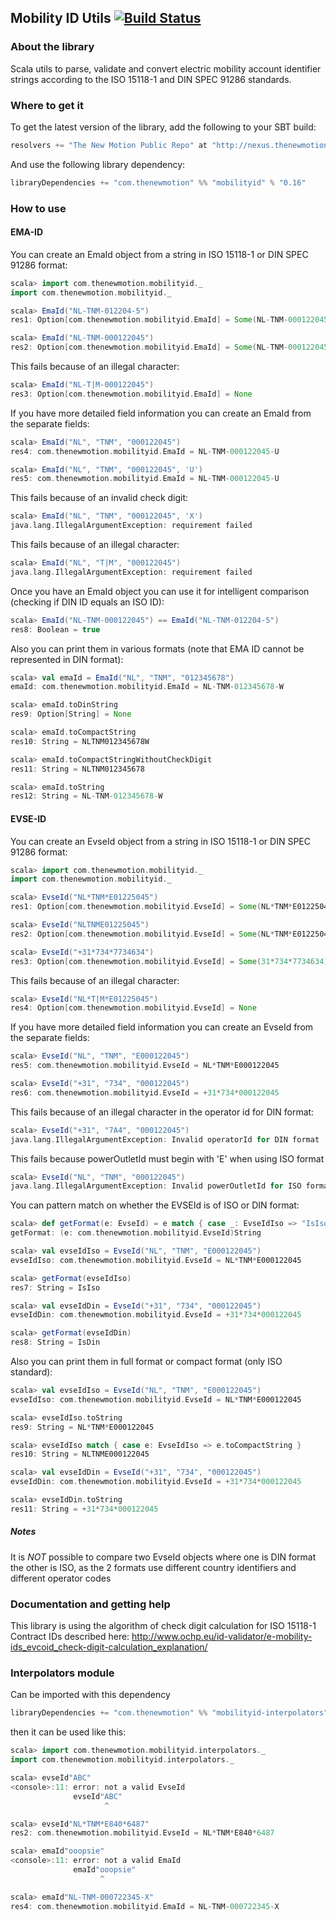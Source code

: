 ## Mobility ID Utils [![Build Status](https://travis-ci.org/thenewmotion/mobilityid.png?branch=master)](https://travis-ci.org/thenewmotion/mobilityid)

### About the library ###

Scala utils to parse, validate and convert electric mobility account
identifier strings according to the ISO 15118-1 and DIN SPEC 91286 standards.

### Where to get it ###

To get the latest version of the library, add the following to your SBT build:

``` scala
resolvers += "The New Motion Public Repo" at "http://nexus.thenewmotion.com/content/groups/public/"
```

And use the following library dependency:

``` scala
libraryDependencies += "com.thenewmotion" %% "mobilityid" % "0.16"
```

### How to use ###

#### EMA-ID ####

You can create an EmaId object from a string in ISO 15118-1 or DIN SPEC 91286 format:

``` scala
scala> import com.thenewmotion.mobilityid._
import com.thenewmotion.mobilityid._

scala> EmaId("NL-TNM-012204-5")
res1: Option[com.thenewmotion.mobilityid.EmaId] = Some(NL-TNM-000122045-U)

scala> EmaId("NL-TNM-000122045")
res2: Option[com.thenewmotion.mobilityid.EmaId] = Some(NL-TNM-000122045-U)
```

This fails because of an illegal character:

``` scala
scala> EmaId("NL-T|M-000122045")
res3: Option[com.thenewmotion.mobilityid.EmaId] = None
```

If you have more detailed field information you can create an EmaId from the separate fields:

``` scala
scala> EmaId("NL", "TNM", "000122045")
res4: com.thenewmotion.mobilityid.EmaId = NL-TNM-000122045-U

scala> EmaId("NL", "TNM", "000122045", 'U')
res5: com.thenewmotion.mobilityid.EmaId = NL-TNM-000122045-U
```

This fails because of an invalid check digit:

``` scala
scala> EmaId("NL", "TNM", "000122045", 'X')
java.lang.IllegalArgumentException: requirement failed
```

This fails because of an illegal character:

```  scala
scala> EmaId("NL", "T|M", "000122045")
java.lang.IllegalArgumentException: requirement failed
```

Once you have an EmaId object you can use it for intelligent comparison (checking if DIN ID equals an ISO ID):

``` scala
scala> EmaId("NL-TNM-000122045") == EmaId("NL-TNM-012204-5")
res8: Boolean = true
```

Also you can print them in various formats (note that EMA ID cannot be represented in DIN format):

``` scala
scala> val emaId = EmaId("NL", "TNM", "012345678")
emaId: com.thenewmotion.mobilityid.EmaId = NL-TNM-012345678-W

scala> emaId.toDinString
res9: Option[String] = None

scala> emaId.toCompactString
res10: String = NLTNM012345678W

scala> emaId.toCompactStringWithoutCheckDigit
res11: String = NLTNM012345678

scala> emaId.toString
res12: String = NL-TNM-012345678-W
```

#### EVSE-ID ####

You can create an EvseId object from a string in ISO 15118-1 or DIN SPEC 91286 format:

``` scala
scala> import com.thenewmotion.mobilityid._
import com.thenewmotion.mobilityid._

scala> EvseId("NL*TNM*E01225045")
res1: Option[com.thenewmotion.mobilityid.EvseId] = Some(NL*TNM*E01225045)

scala> EvseId("NLTNME01225045")
res2: Option[com.thenewmotion.mobilityid.EvseId] = Some(NL*TNM*E01225045)

scala> EvseId("+31*734*7734634")
res3: Option[com.thenewmotion.mobilityid.EvseId] = Some(31*734*7734634)
```

This fails because of an illegal character:

``` scala
scala> EvseId("NL*T|M*E01225045")
res4: Option[com.thenewmotion.mobilityid.EvseId] = None
```

If you have more detailed field information you can create an EvseId from the separate fields:

``` scala
scala> EvseId("NL", "TNM", "E000122045")
res5: com.thenewmotion.mobilityid.EvseId = NL*TNM*E000122045

scala> EvseId("+31", "734", "000122045")
res6: com.thenewmotion.mobilityid.EvseId = +31*734*000122045
```

This fails because of an illegal character in the operator id for DIN format:

```  scala
scala> EvseId("+31", "7A4", "000122045")
java.lang.IllegalArgumentException: Invalid operatorId for DIN format
```

This fails because powerOutletId must begin with 'E' when using ISO format

```  scala
scala> EvseId("NL", "TNM", "000122045")
java.lang.IllegalArgumentException: Invalid powerOutletId for ISO format
```

You can pattern match on whether the EVSEId is of ISO or DIN format:

```scala
scala> def getFormat(e: EvseId) = e match { case _: EvseIdIso => "IsIso" case _: EvseIdDin => "IsDin" }
getFormat: (e: com.thenewmotion.mobilityid.EvseId)String

scala> val evseIdIso = EvseId("NL", "TNM", "E000122045")
evseIdIso: com.thenewmotion.mobilityid.EvseId = NL*TNM*E000122045

scala> getFormat(evseIdIso)
res7: String = IsIso

scala> val evseIdDin = EvseId("+31", "734", "000122045")
evseIdDin: com.thenewmotion.mobilityid.EvseId = +31*734*000122045

scala> getFormat(evseIdDin)
res8: String = IsDin

```

Also you can print them in full format or compact format (only ISO standard):

``` scala
scala> val evseIdIso = EvseId("NL", "TNM", "E000122045")
evseIdIso: com.thenewmotion.mobilityid.EvseId = NL*TNM*E000122045

scala> evseIdIso.toString
res9: String = NL*TNM*E000122045

scala> evseIdIso match { case e: EvseIdIso => e.toCompactString }
res10: String = NLTNME000122045

scala> val evseIdDin = EvseId("+31", "734", "000122045")
evseIdDin: com.thenewmotion.mobilityid.EvseId = +31*734*000122045

scala> evseIdDin.toString
res11: String = +31*734*000122045

```


##### Notes

It is *NOT* possible to compare two EvseId objects where one is DIN format the other is ISO, as the 2 formats use different country identifiers and different operator codes

### Documentation and getting help ###

This library is using the algorithm of check digit calculation for ISO 15118-1 Contract IDs described here:
http://www.ochp.eu/id-validator/e-mobility-ids_evcoid_check-digit-calculation_explanation/

### Interpolators module

Can be imported with this dependency

``` scala
libraryDependencies += "com.thenewmotion" %% "mobilityid-interpolators" % "0.16"
```

then it can be used like this:

``` scala
scala> import com.thenewmotion.mobilityid.interpolators._
import com.thenewmotion.mobilityid.interpolators._

scala> evseId"ABC"
<console>:11: error: not a valid EvseId
              evseId"ABC"
                     ^

scala> evseId"NL*TNM*E840*6487"
res2: com.thenewmotion.mobilityid.EvseId = NL*TNM*E840*6487

scala> emaId"ooopsie"
<console>:11: error: not a valid EmaId
              emaId"ooopsie"
                    ^

scala> emaId"NL-TNM-000722345-X"
res4: com.thenewmotion.mobilityid.EmaId = NL-TNM-000722345-X
```